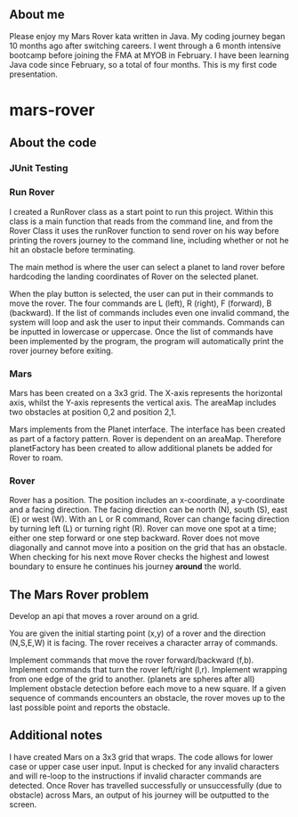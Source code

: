 


## About me
Please enjoy my Mars Rover kata written in Java.
My coding journey began 10 months ago after switching careers.
I went through a 6 month intensive bootcamp before joining the FMA at MYOB in February.
I have been learning Java code since February, so a total of four months.  This is my first code
presentation.


# mars-rover


## About the code

### JUnit Testing


### Run Rover
I created a RunRover class as a start point to run this project.
Within this class is a main function that reads from the command line, and from the Rover Class it
uses
the runRover function to send rover on his way before printing the rovers journey to the command
line, including whether or not he hit an obstacle before terminating.


The main method is where the user can select a planet to land rover before hardcoding the landing
coordinates of Rover on the selected planet.

When the play button is selected, the user can put in their commands to move the rover.
The four commands are L (left), R (right), F (forward), B (backward).
If the list of commands includes even one invalid command, the system will loop and ask the user to
input their commands.
Commands can be inputted in lowercase or uppercase.
Once the list of commands have been implemented by the program, the program will automatically print
 the rover journey before exiting.

### Mars
Mars has been created on a 3x3 grid.
The X-axis represents the horizontal axis, whilst the Y-axis represents the vertical axis.
The areaMap includes two obstacles at position 0,2 and position 2,1.

Mars implements from the Planet interface.  The interface has been created as part of a factory
pattern.  Rover is dependent on an areaMap.  Therefore planetFactory has been created to allow
additional planets be added for Rover to roam.

### Rover
Rover has a position.  The position includes an x-coordinate, a y-coordinate and a facing direction.
The facing direction can be north (N), south (S), east (E) or west (W).
With an L or R command, Rover can change facing direction by turning left (L) or turning right (R).
Rover can move one spot at a time; either one step forward or one step backward.
Rover does not move diagonally and cannot move into a position on the grid that has an obstacle.
When checking for his next move Rover checks the highest and lowest boundary to ensure he continues
his journey **around** the world.

## The Mars Rover problem
Develop an api that moves a rover around on a grid.

You are given the initial starting point (x,y) of a rover and the direction (N,S,E,W) it is facing. The rover receives a character array of commands.

Implement commands that move the rover forward/backward (f,b).
Implement commands that turn the rover left/right (l,r).
Implement wrapping from one edge of the grid to another. (planets are spheres after all)
Implement obstacle detection before each move to a new square. If a given sequence of commands encounters an obstacle, the rover moves up to the last possible point and reports the obstacle.

## Additional notes
I have created Mars on a 3x3 grid that wraps.
The code allows for lower case or upper case user input.
Input is checked for any invalid characters and will re-loop to the instructions if invalid
character commands are detected.
Once Rover has travelled successfully or unsuccessfully (due to obstacle) across Mars, an output of
his journey will be outputted to the screen.